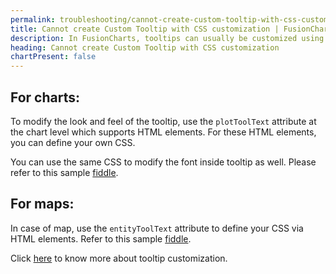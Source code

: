 ```yaml
---
permalink: troubleshooting/cannot-create-custom-tooltip-with-css-customization.html
title: Cannot create Custom Tooltip with CSS customization | FusionCharts
description: In FusionCharts, tooltips can usually be customized using CSS. This page shows how to handle any technical issue preventing the feature from working properly.
heading: Cannot create Custom Tooltip with CSS customization
chartPresent: false
---
```


## For charts:

To modify the look and feel of the tooltip, use the `plotToolText` attribute at the chart level which supports HTML elements. For these HTML elements, you can define your own CSS.

You can use the same CSS to modify the font inside tooltip as well. Please refer to this sample [fiddle](http://jsfiddle.net/fusioncharts/4m5xn7ep/).

## For maps:

In case of map, use the `entityToolText` attribute to define your CSS via HTML elements. Refer to this sample [fiddle](http://jsfiddle.net/fusioncharts/gcL37k98/).

Click [here](https://www.fusioncharts.com/dev/chart-guide/chart-configurations/tool-tips) to know more about tooltip customization.